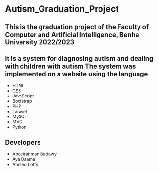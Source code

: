 # Autism_Graduation_Project
## This is the graduation project of the Faculty of Computer and Artificial Intelligence, Benha University 2022/2023 
## It is a system for diagnosing autism and dealing with children with autism The system was implemented on a website using the language
  - HTML
  - CSS
  - JavaScript
  - Bootstrap
  - PHP
  - Laravel
  - MySQl
  - MVC
  - Python 

## Developers
  - Abdelrahman Badawy
  - Aya Osama
  - Ahmed Lotfy

